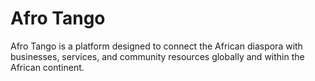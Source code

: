 # Afro Tango
Afro Tango is a platform designed to connect the African diaspora with businesses, services, and community resources globally and within the African continent.
